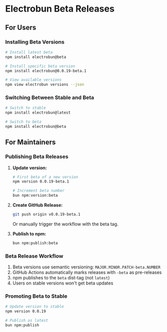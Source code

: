 # Electrobun Beta Releases

## For Users

### Installing Beta Versions

```bash
# Install latest beta
npm install electrobun@beta

# Install specific beta version
npm install electrobun@0.0.19-beta.1

# View available versions
npm view electrobun versions --json
```

### Switching Between Stable and Beta

```bash
# Switch to stable
npm install electrobun@latest

# Switch to beta
npm install electrobun@beta
```

## For Maintainers

### Publishing Beta Releases

1. **Update version:**
   ```bash
   # First beta of a new version
   npm version 0.0.19-beta.1
   
   # Increment beta number
   bun npm:version:beta
   ```

2. **Create GitHub Release:**
   ```bash
   git push origin v0.0.19-beta.1
   ```
   Or manually trigger the workflow with the beta tag.

3. **Publish to npm:**
   ```bash
   bun npm:publish:beta
   ```

### Beta Release Workflow

1. Beta versions use semantic versioning: `MAJOR.MINOR.PATCH-beta.NUMBER`
2. GitHub Actions automatically marks releases with `-beta` as pre-releases
3. npm publishes to the `beta` dist-tag (not `latest`)
4. Users on stable versions won't get beta updates

### Promoting Beta to Stable

```bash
# Update version to stable
npm version 0.0.19

# Publish as latest
bun npm:publish
```